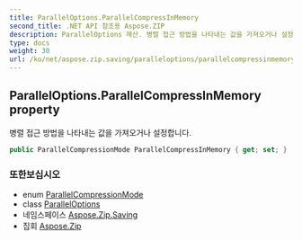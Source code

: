 ```yaml
---
title: ParallelOptions.ParallelCompressInMemory
second_title: .NET API 참조용 Aspose.ZIP
description: ParallelOptions 재산. 병렬 접근 방법을 나타내는 값을 가져오거나 설정합니다.
type: docs
weight: 30
url: /ko/net/aspose.zip.saving/paralleloptions/parallelcompressinmemory/
---
```

## ParallelOptions.ParallelCompressInMemory property

병렬 접근 방법을 나타내는 값을 가져오거나 설정합니다.

```csharp
public ParallelCompressionMode ParallelCompressInMemory { get; set; }
```

### 또한보십시오

* enum [ParallelCompressionMode](../../parallelcompressionmode/)
* class [ParallelOptions](../)
* 네임스페이스 [Aspose.Zip.Saving](../../paralleloptions/)
* 집회 [Aspose.Zip](../../../)


